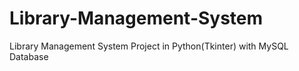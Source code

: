 # Library-Management-System
Library Management System Project in Python(Tkinter) with MySQL Database 
